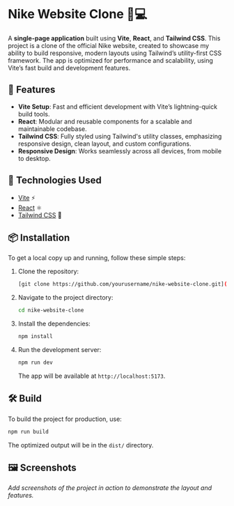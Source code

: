 
# Nike Website Clone 👟💻

A **single-page application** built using **Vite**, **React**, and **Tailwind CSS**. This project is a clone of the official Nike website, created to showcase my ability to build responsive, modern layouts using Tailwind’s utility-first CSS framework. The app is optimized for performance and scalability, using Vite’s fast build and development features.

## 🚀 Features

- **Vite Setup**: Fast and efficient development with Vite’s lightning-quick build tools.
- **React**: Modular and reusable components for a scalable and maintainable codebase.
- **Tailwind CSS**: Fully styled using Tailwind's utility classes, emphasizing responsive design, clean layout, and custom configurations.
- **Responsive Design**: Works seamlessly across all devices, from mobile to desktop.

## 🎨 Technologies Used

- [Vite](https://vitejs.dev/) ⚡
- [React](https://reactjs.org/) ⚛️
- [Tailwind CSS](https://tailwindcss.com/) 🎨

## 📦 Installation

To get a local copy up and running, follow these simple steps:

1. Clone the repository:

   ```bash
   [git clone https://github.com/yourusername/nike-website-clone.git](https://github.com/Animatedguess/Nike-Website-Clone.git)
   ```

2. Navigate to the project directory:

   ```bash
   cd nike-website-clone
   ```

3. Install the dependencies:

   ```bash
   npm install
   ```

4. Run the development server:

   ```bash
   npm run dev
   ```

   The app will be available at `http://localhost:5173`.

## 🛠️ Build

To build the project for production, use:

```bash
npm run build
```

The optimized output will be in the `dist/` directory.

## 🖼️ Screenshots

_Add screenshots of the project in action to demonstrate the layout and features._
